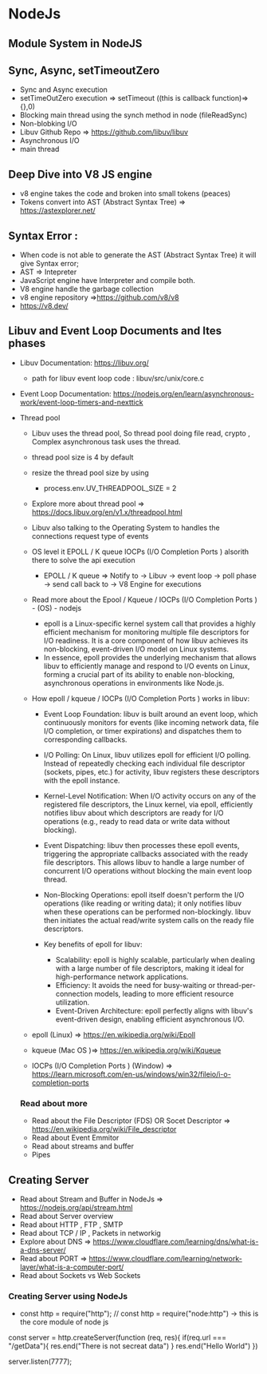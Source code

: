# NodeJs
## Module System in NodeJS

## Sync, Async, setTimeoutZero
* Sync and Async execution 
* setTimeOutZero execution => setTimeout ((this is callback function)=>{},0)
* Blocking main thread using the synch method in node (fileReadSync)
* Non-blobking I/O
* Libuv Github Repo => https://github.com/libuv/libuv
* Asynchronous I/O
* main thread

## Deep Dive into V8 JS engine
* v8 engine takes the code and broken into small tokens (peaces)
* Tokens convert into AST (Abstract Syntax Tree) => https://astexplorer.net/

## Syntax Error : 
* When code is not able to generate the AST (Abstract Syntax Tree) it will give Syntax error;
* AST => Intepreter
* JavaScript engine have Interpreter and compile both.
* V8 engine handle the garbage collection 
* v8 engine repository =>https://github.com/v8/v8
* https://v8.dev/

## Libuv and Event Loop Documents and Ites phases
* Libuv Documentation: https://libuv.org/
    * path for libuv event loop code : libuv/src/unix/core.c
* Event Loop Documentation: https://nodejs.org/en/learn/asynchronous-work/event-loop-timers-and-nexttick
* Thread pool
    * Libuv uses the thread pool,  So thread pool doing file read, crypto , Complex asynchronous task uses the thread. 
    * thread pool size is 4 by default

    * resize the thread pool size by using 
        * process.env.UV_THREADPOOL_SIZE = 2
    * Explore more about thread pool => https://docs.libuv.org/en/v1.x/threadpool.html

    * Libuv also talking to the Operating System to handles the connections request type of events

    * OS level it EPOLL / K queue IOCPs (I/O Completion Ports ) alsorith there to solve the api execution 
        * EPOLL / K queue => Notify to -> Libuv -> event loop -> poll phase -> send call back to -> V8 Engine for executions

    * Read more about the Epool / Kqueue / IOCPs (I/O Completion Ports ) - (OS) - nodejs
        * epoll is a Linux-specific kernel system call that provides a highly efficient mechanism for monitoring multiple file descriptors for I/O readiness. It is a core component of how libuv achieves its non-blocking, event-driven I/O model on Linux systems.
        * In essence, epoll provides the underlying mechanism that allows libuv to efficiently manage and respond to I/O events on Linux, forming a crucial part of its ability to enable non-blocking, asynchronous operations in environments like Node.js.

    * How epoll / kqueue / IOCPs (I/O Completion Ports ) works in libuv:
        * Event Loop Foundation: libuv is built around an event loop, which continuously monitors for events (like incoming network data, file I/O completion, or timer expirations) and dispatches them to corresponding callbacks.
        * I/O Polling: On Linux, libuv utilizes epoll for efficient I/O polling. Instead of repeatedly checking each individual file descriptor (sockets, pipes, etc.) for activity, libuv registers these descriptors with the epoll instance.
        * Kernel-Level Notification: When I/O activity occurs on any of the registered file descriptors, the Linux kernel, via epoll, efficiently notifies libuv about which descriptors are ready for I/O operations (e.g., ready to read data or write data without blocking).
        * Event Dispatching: libuv then processes these epoll events, triggering the appropriate callbacks associated with the ready file descriptors. This allows libuv to handle a large number of concurrent I/O operations without blocking the main event loop thread.
        * Non-Blocking Operations: epoll itself doesn't perform the I/O operations (like reading or writing data); it only notifies libuv when these operations can be performed non-blockingly. libuv then initiates the actual read/write system calls on the ready file descriptors.

        * Key benefits of epoll for libuv:
            * Scalability: epoll is highly scalable, particularly when dealing with a large number of file descriptors, making it ideal for high-performance network applications.
            * Efficiency: It avoids the need for busy-waiting or thread-per-connection models, leading to more efficient resource utilization.
            * Event-Driven Architecture: epoll perfectly aligns with libuv's event-driven design, enabling efficient asynchronous I/O.

    * epoll (Linux) => https://en.wikipedia.org/wiki/Epoll
    * kqueue (Mac OS )=> https://en.wikipedia.org/wiki/Kqueue
    * IOCPs (I/O Completion Ports ) (Window) => https://learn.microsoft.com/en-us/windows/win32/fileio/i-o-completion-ports

    ### Read about more
    * Read about the File Descriptor (FDS) OR Socet Descriptor => https://en.wikipedia.org/wiki/File_descriptor
    * Read about Event Emmitor
    * Read about streams and buffer
    * Pipes

## Creating Server
* Read about Stream and Buffer in NodeJs => https://nodejs.org/api/stream.html
* Read about Server overview 
* Read about HTTP , FTP , SMTP
* Read about TCP / IP , Packets in networkig 
* Explore about DNS => https://www.cloudflare.com/learning/dns/what-is-a-dns-server/
* Read about PORT => https://www.cloudflare.com/learning/network-layer/what-is-a-computer-port/
* Read about Sockets vs Web Sockets


### Creating Server using NodeJs
* const http = require("http"); // const http = require("node:http") -> this is the core module of node js

const server = http.createServer(function (req, res){
    if(req.url === "/getData"){
        res.end("There is not secreat data")
    }
    res.end("Hello World")
})

server.listen(7777);


        


